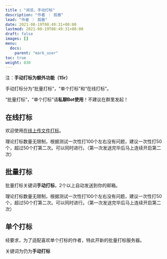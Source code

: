 ```yaml
---
title : "阅览、手动打标"
description: "作者 ｜ 孤傲"
lead: "作者 ｜ 孤傲"
date: 2021-08-19T08:49:31+00:00
lastmod: 2021-08-19T08:49:31+00:00
draft: false 
images: []
menu:
  docs:
    parent: "mark_user"
toc: true
weight: 830
---
```


注：**手动打标为额外功能（15r）**

手动打标分为“批量打标”，“单个打标”和“在线打标”。

“批量打标”，“单个打标”请**私聊Bot使用**！不建议在群里发起！

## 在线打标

欢迎使用[在线上传文件打标](https://skin-api-sq.gushao.club/hand)。

理论打标数量无限制，根据测试一次性打100个左右没有问题，建议一次性打50个，超过50个打第二次。可以同时进行。（第一次发送完毕后马上连续开启第二次）

## 批量打标

批量打标关键词**手动打标**，2个以上自动发送到你的邮箱。

理论打标数量无限制，根据测试一次性打100个左右没有问题，建议一次性打50个，超过50个打第二次。可以同时进行。（第一次发送完毕后马上连续开启第二次）

## 单个打标

经要求，为了适配喜欢单个打标的作者，特此开新的批量打标服务器。

关键词为仍为**手动打标**
